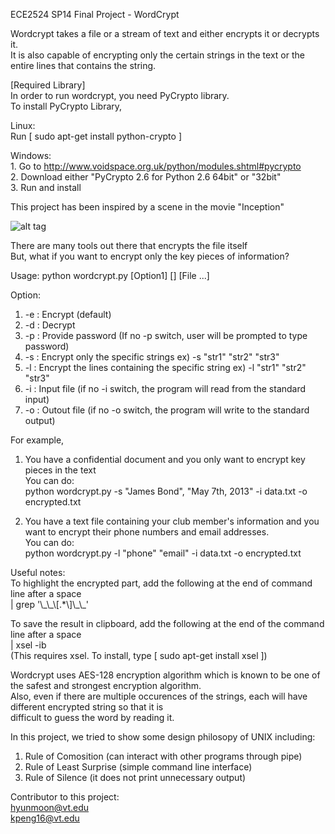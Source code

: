 ECE2524 SP14
Final Project - WordCrypt  

Wordcrypt takes a file or a stream of text and either encrypts it or decrypts it.  
It is also capable of encrypting only the certain strings in the text or the entire lines that contains the string.  

[Required Library]  
In order to run wordcrypt, you need PyCrypto library.  
To install PyCrypto Library,  

Linux:  
    Run [ sudo apt-get install python-crypto ]  

Windows:  
    1. Go to http://www.voidspace.org.uk/python/modules.shtml#pycrypto  
	2. Download either "PyCrypto 2.6 for Python 2.6 64bit" or "32bit"  
    3. Run and install  
  
  
  
  
This project has been inspired by a scene in the movie "Inception"

![alt tag](https://lh6.googleusercontent.com/-0Y3geyRNkno/U2llsZB5_sI/AAAAAAAAAjE/g10k74Zp2hc/w587-h450-no/Resizedd_capture_001.png)


There are many tools out there that encrypts the file itself  
But, what if you want to encrypt only the key pieces of information?  


Usage: python wordcrypt.py [Option1] [] [File ...]  

Option:  
1. -e : Encrypt (default)  
2. -d : Decrypt  
3. -p : Provide password (If no -p switch, user will be prompted to type password)  
4. -s : Encrypt only the specific strings                ex) -s "str1" "str2" "str3"  
5. -l : Encrypt the lines containing the specific string ex) -l "str1" "str2" "str3"  
6. -i : Input file (if no -i switch, the program will read from the standard input)  
7. -o : Outout file (if no -o switch, the program will write to the standard output)  

For example,  

1. You have a confidential document and you only want to encrypt key pieces in the text  
You can do:  
	python wordcrypt.py -s "James Bond", "May 7th, 2013" -i data.txt -o encrypted.txt  

2. You have a text file containing your club member's information and you want to encrypt their phone numbers and email addresses.  
You can do:  
	python wordcrypt.py -l "phone" "email" -i data.txt -o encrypted.txt  

Useful notes:  
To highlight the encrypted part, add the following at the end of command line after a space  
	| grep '\\\_\\\_\\\[.*\\\]\\\_\\\_'  
      
To save the result in clipboard, add the following at the end of the command line after a space  
	| xsel -ib  
	(This requires xsel. To install, type [ sudo apt-get install xsel ])  


Wordcrypt uses AES-128 encryption algorithm which is known to be one of the safest and strongest encryption algorithm.  
Also, even if there are multiple occurences of the strings, each will have different encrypted string so that it is  
difficult to guess the word by reading it.  

In this project, we tried to show some design philosopy of UNIX including:  

1. Rule of Comosition (can interact with other programs through pipe)  
2. Rule of Least Surprise (simple command line interface)  
3. Rule of Silence (it does not print unnecessary output)  

Contributor to this project:  
hyunmoon@vt.edu  
kpeng16@vt.edu  